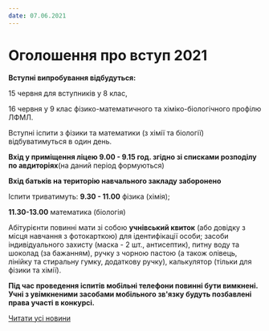 ```yaml
---
date: 07.06.2021
---
```

# Оголошення про вступ 2021

**Вступні випробування відбудуться:**

15 червня для вступників у 8 клас,

16 червня у 9 клас фізико-математичного та хіміко-біологічного профілю ЛФМЛ.

Вступні іспити з фізики та математики (з хімії та біології) відбуватимуться в один день.

**Вхід у приміщення ліцею 9.00 - 9.15 год. згідно зі списками розподілу по авдиторіях**(на даний період формуються)

**Вхід батьків на територію навчального закладу заборонено**

Іспити триватимуть: **9.30 - 11.00** фізика (хімія);

**11.30-13.00** математика (біологія)

Абітурієнти повинні мати зі собою **учнівський квиток** (або довідку з місця навчання з фотокарткою) для ідентифікації особи; засоби індивідуального захисту (маска - 2 шт., антисептик), питну воду та шоколад (за бажанням), ручку з чорною пастою (а також олівець, лінійку та стиральну гумку, додаткову ручку), калькулятор (тільки для фізики та хімії).

**Під час проведення іспитів мобільні телефони повинні бути вимкнені. Учні з увімкненими засобами мобільного зв'язку будуть позбавлені права участі в конкурсі.**

[Читати усі новини](/news)
